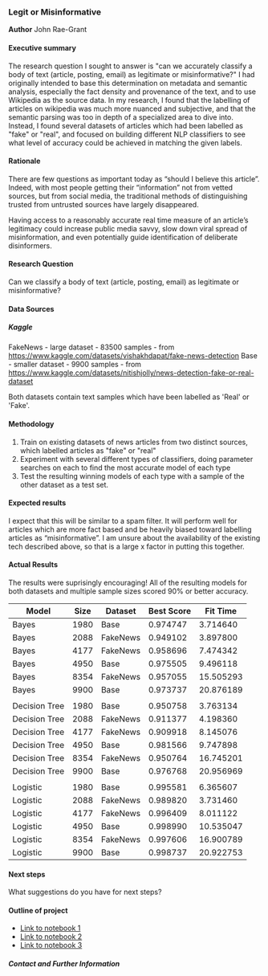 ### Legit or Misinformative

**Author**
John Rae-Grant

#### Executive summary

The research question I sought to answer is "can we accurately classify a body of text (article, posting, email) as legitimate or misinformative?" I had originally intended to base this determination on metadata and semantic analysis, especially the fact density and provenance of the text, and to use Wikipedia as the source data.  In my research, I found that the labelling of articles on wikipedia was much more nuanced and subjective, and that the semantic parsing was too in depth of a specialized area to dive into.  Instead, I found several datasets of articles which had been labelled as "fake" or "real", and focused on building different NLP classifiers to see what level of accuracy could be achieved in matching the given labels.

#### Rationale
There are few questions as important today as “should I believe this article”.  Indeed, with most people getting their “information” not from vetted sources, but from social media, the traditional methods of distinguishing trusted from untrusted sources have largely disappeared.  

Having access to a reasonably accurate real time measure of an article’s legitimacy could increase public media savvy, slow down viral spread of misinformation, and even potentially guide identification of deliberate disinformers.

#### Research Question
Can we classify a body of text (article, posting, email) as legitimate or misinformative?

#### Data Sources
##### Kaggle
FakeNews - large dataset - 83500 samples - from https://www.kaggle.com/datasets/vishakhdapat/fake-news-detection
Base - smaller dataset - 9900 samples - from https://www.kaggle.com/datasets/nitishjolly/news-detection-fake-or-real-dataset

Both datasets contain text samples which have been labelled as 'Real' or 'Fake'.

#### Methodology
1. Train on existing datasets of news articles from two distinct sources, which labelled articles as "fake" or "real"
2. Experiment with several different types of classifiers, doing parameter searches on each to find the most accurate model of each type
3. Test the resulting winning models of each type with a sample of the other dataset as a test set.

#### Expected results
I expect that this will be similar to a spam filter.  It will perform well for articles which are more fact based and be heavily biased toward labelling articles as “misinformative”.
I am unsure about the availability of the existing tech described above, so that is a large x factor in putting this together.

#### Actual Results
The results were suprisingly encouraging!  All of the resulting models for both datasets and multiple sample sizes scored 90% or better accuracy.  

| Model         | Size | Dataset  | Best Score | Fit Time   |
|---------------|------|----------|------------|------------|
| Bayes         | 1980 | Base     | 0.974747   | 3.714640   |
| Bayes         | 2088 | FakeNews | 0.949102   | 3.897800   |
| Bayes         | 4177 | FakeNews | 0.958696   | 7.474342   |
| Bayes         | 4950 | Base     | 0.975505   | 9.496118   |
| Bayes         | 8354 | FakeNews | 0.957055   | 15.505293  |
| Bayes         | 9900 | Base     | 0.973737   | 20.876189  |
|               |      |          |            |            |
| Decision Tree | 1980 | Base     | 0.950758   | 3.763134   |
| Decision Tree | 2088 | FakeNews | 0.911377   | 4.198360   |
| Decision Tree | 4177 | FakeNews | 0.909918   | 8.145076   |
| Decision Tree | 4950 | Base     | 0.981566   | 9.747898   |
| Decision Tree | 8354 | FakeNews | 0.950764   | 16.745201  |
| Decision Tree | 9900 | Base     | 0.976768   | 20.956969  |
|               |      |          |            |            |
| Logistic      | 1980 | Base     | 0.995581   | 6.365607   |
| Logistic      | 2088 | FakeNews | 0.989820   | 3.731460   |
| Logistic      | 4177 | FakeNews | 0.996409   | 8.011122   |
| Logistic      | 4950 | Base     | 0.998990   | 10.535047  |
| Logistic      | 8354 | FakeNews | 0.997606   | 16.900789  |
| Logistic      | 9900 | Base     | 0.998737   | 20.922753  |



#### Next steps
What suggestions do you have for next steps?

#### Outline of project

- [Link to notebook 1]()
- [Link to notebook 2]()
- [Link to notebook 3]()


##### Contact and Further Information